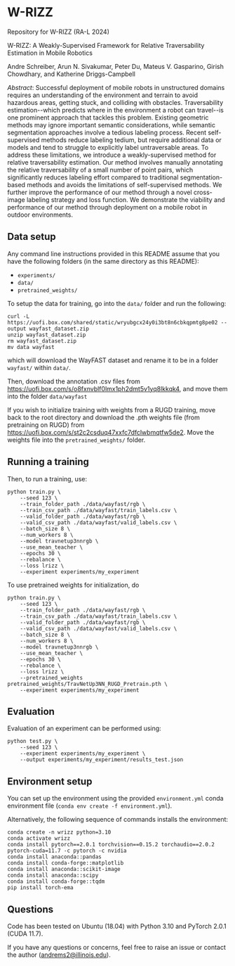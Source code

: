 # W-RIZZ
Repository for W-RIZZ (RA-L 2024)


W-RIZZ: A Weakly-Supervised Framework for Relative Traversability Estimation in Mobile Robotics

Andre Schreiber, Arun N. Sivakumar, Peter Du, Mateus V. Gasparino, Girish Chowdhary, and Katherine Driggs-Campbell

*Abstract*: Successful deployment of mobile robots in unstructured domains requires an understanding of the environment and terrain to avoid hazardous areas, getting stuck, and colliding with obstacles. Traversability estimation--which predicts where in the environment a robot can travel--is one prominent approach that tackles this problem. Existing geometric methods may ignore important semantic considerations, while semantic segmentation approaches involve a tedious labeling process. Recent self-supervised methods reduce labeling tedium, but require additional data or models and tend to struggle to explicitly label untraversable areas. To address these limitations, we introduce a weakly-supervised method for relative traversability estimation. Our method involves manually annotating the relative traversability of a small number of point pairs, which significantly reduces labeling effort compared to traditional segmentation-based methods and avoids the limitations of self-supervised methods. We further improve the performance of our method through a novel cross-image labeling strategy and loss function. We demonstrate the viability and performance of our method through deployment on a mobile robot in outdoor environments.

## Data setup

Any command line instructions provided in this README assume that you have the following folders (in the same directory as this README):
* ``experiments/``
* ``data/``
* ``pretrained_weights/``

To setup the data for training, go into the ``data/`` folder and run the following:
```
curl -L  https://uofi.box.com/shared/static/wryubgcx24y0i3bt8n6cbkqpmtg8pe02 --output wayfast_dataset.zip
unzip wayfast_dataset.zip
rm wayfast_dataset.zip
mv data wayfast
```
which will download the WayFAST dataset and rename it to be in a folder ``wayfast/`` within ``data/``.

Then, download the annotation .csv files from https://uofi.box.com/s/o8fxnvblf0lmx1ph2dmt5v1yq8lkkqk4, and move them into the folder ``data/wayfast``

If you wish to initialize training with weights from a RUGD training, move back to the root directory and download the .pth weights file (from pretraining on RUGD) from https://uofi.box.com/s/st2c2csduq47xxfc7dfclwbmqtfw5de2. Move the weights file into the ``pretrained_weights/`` folder.

## Running a training

Then, to run a training, use:
```
python train.py \
    --seed 123 \
    --train_folder_path ./data/wayfast/rgb \
    --train_csv_path ./data/wayfast/train_labels.csv \
    --valid_folder_path ./data/wayfast/rgb \
    --valid_csv_path ./data/wayfast/valid_labels.csv \
    --batch_size 8 \
    --num_workers 8 \
    --model travnetup3nnrgb \
    --use_mean_teacher \
    --epochs 30 \
    --rebalance \
    --loss lrizz \
    --experiment experiments/my_experiment
```

To use pretrained weights for initialization, do
```
python train.py \
    --seed 123 \
    --train_folder_path ./data/wayfast/rgb \
    --train_csv_path ./data/wayfast/train_labels.csv \
    --valid_folder_path ./data/wayfast/rgb \
    --valid_csv_path ./data/wayfast/valid_labels.csv \
    --batch_size 8 \
    --num_workers 8 \
    --model travnetup3nnrgb \
    --use_mean_teacher \
    --epochs 30 \
    --rebalance \
    --loss lrizz \
    --pretrained_weights pretrained_weights/TravNetUp3NN_RUGD_Pretrain.pth \
    --experiment experiments/my_experiment
```

## Evaluation

Evaluation of an experiment can be performed using:
```
python test.py \
    --seed 123 \
    --experiment experiments/my_experiment \
    --output experiments/my_experiment/results_test.json
```

## Environment setup
You can set up the environment using the provided ``environment.yml`` conda environment file (``conda env create -f environment.yml``).

Alternatively, the following sequence of commands installs the environment:
```
conda create -n wrizz python=3.10
conda activate wrizz
conda install pytorch==2.0.1 torchvision==0.15.2 torchaudio==2.0.2 pytorch-cuda=11.7 -c pytorch -c nvidia
conda install anaconda::pandas
conda install conda-forge::matplotlib
conda install anaconda::scikit-image
conda install anaconda::scipy
conda install conda-forge::tqdm
pip install torch-ema
```

## Questions
Code has been tested on Ubuntu (18.04) with Python 3.10 and PyTorch 2.0.1 (CUDA 11.7).

If you have any questions or concerns, feel free to raise an issue or contact the author (andrems2@illinois.edu).